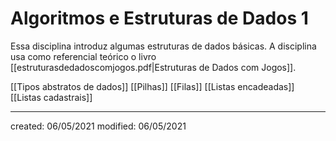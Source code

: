 # Algoritmos e Estruturas de Dados 1
Essa disciplina introduz algumas estruturas de dados básicas. A disciplina usa como referencial teórico o livro [[estruturasdedadoscomjogos.pdf|Estruturas de Dados com Jogos]].

[[Tipos abstratos de dados]]
[[Pilhas]]
[[Filas]]
[[Listas encadeadas]]
[[Listas cadastrais]]

---

created: 06/05/2021
modified: 06/05/2021
